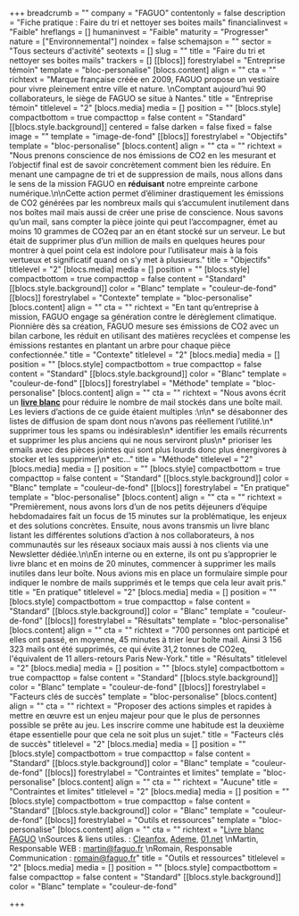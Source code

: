 +++
breadcrumb = ""
company = "FAGUO"
contentonly = false
description = "Fiche pratique : Faire du tri et nettoyer ses boites mails"
financialinvest = "Faible"
hreflangs = []
humaninvest = "Faible"
maturity = "Progresser"
nature = ["Environnemental"]
noindex = false
schemajson = ""
sector = "Tous secteurs d'activité"
seotexts = []
slug = ""
title = "Faire du tri et nettoyer ses boites mails"
trackers = []
[[blocs]]
forestrylabel = "Entreprise témoin"
template = "bloc-personalise"
[blocs.content]
align = ""
cta = ""
richtext = "Marque française créée en 2009, FAGUO propose un vestiaire pour vivre pleinement entre ville et nature.  \nComptant aujourd’hui 90 collaborateurs, le siège de FAGUO se situe à Nantes."
title = "Entreprise témoin"
titlelevel = "2"
[blocs.media]
media = []
position = ""
[blocs.style]
compactbottom = true
compacttop = false
content = "Standard"
[[blocs.style.background]]
centered = false
darken = false
fixed = false
image = ""
template = "image-de-fond"
[[blocs]]
forestrylabel = "Objectifs"
template = "bloc-personalise"
[blocs.content]
align = ""
cta = ""
richtext = "Nous prenons conscience de nos émissions de CO2 en les mesurant et l’objectif final est de savoir concrètement comment bien les réduire. En menant une campagne de tri et de suppression de mails, nous allons dans le sens de la mission FAGUO en **réduisant** notre empreinte carbone numérique.\n\nCette action permet d’éliminer drastiquement les émissions de CO2 générées par les nombreux mails qui s’accumulent inutilement dans nos boîtes mail mais aussi de créer une prise de conscience. Nous savons qu’un mail, sans compter la pièce jointe qui peut l’accompagner, émet au moins 10 grammes de CO2eq par an en étant stocké sur un serveur. Le but était de supprimer plus d’un million de mails en quelques heures pour montrer à quel point cela est indolore pour l’utilisateur mais à la fois vertueux et significatif quand on s’y met à plusieurs."
title = "Objectifs"
titlelevel = "2"
[blocs.media]
media = []
position = ""
[blocs.style]
compactbottom = true
compacttop = false
content = "Standard"
[[blocs.style.background]]
color = "Blanc"
template = "couleur-de-fond"
[[blocs]]
forestrylabel = "Contexte"
template = "bloc-personalise"
[blocs.content]
align = ""
cta = ""
richtext = "En tant qu’entreprise à mission, FAGUO engage sa génération contre le dérèglement climatique. Pionnière dès sa création, FAGUO mesure ses émissions de CO2 avec un bilan carbone, les réduit en utilisant des matières recyclées et compense les émissions restantes en plantant un arbre pour chaque pièce confectionnée."
title = "Contexte"
titlelevel = "2"
[blocs.media]
media = []
position = ""
[blocs.style]
compactbottom = true
compacttop = false
content = "Standard"
[[blocs.style.background]]
color = "Blanc"
template = "couleur-de-fond"
[[blocs]]
forestrylabel = "Méthode"
template = "bloc-personalise"
[blocs.content]
align = ""
cta = ""
richtext = "Nous avons écrit un [**livre blanc**](https://faguo.zendesk.com/hc/article_attachments/360010150960/9_conseils_pour_vider_ses_boi_tes_mails.pdf) pour réduire le nombre de mail stockés dans une boîte mail. Les leviers d’actions de ce guide étaient multiples :\n\n* se désabonner des listes de diffusion de spam dont nous n’avons pas réellement l’utilité.\n* supprimer tous les spams ou indésirables\n* identifier les emails récurrents et supprimer les plus anciens qui ne nous serviront plus\n* prioriser les emails avec des pièces jointes qui sont plus lourds donc plus énergivores à stocker et les supprimer\n* etc..."
title = "Méthode"
titlelevel = "2"
[blocs.media]
media = []
position = ""
[blocs.style]
compactbottom = true
compacttop = false
content = "Standard"
[[blocs.style.background]]
color = "Blanc"
template = "couleur-de-fond"
[[blocs]]
forestrylabel = "En pratique"
template = "bloc-personalise"
[blocs.content]
align = ""
cta = ""
richtext = "Premièrement, nous avons lors d’un de nos petits déjeuners d’équipe hebdomadaires fait un focus de 15 minutes sur la problématique, les enjeux et des solutions concrètes. Ensuite, nous avons transmis un livre blanc listant les différentes solutions d’action à nos collaborateurs, à nos communautés sur les réseaux sociaux mais aussi à nos clients via une Newsletter dédiée.\n\nEn interne ou en externe, ils ont pu s’approprier le livre blanc et en moins de 20 minutes, commencer à supprimer les mails inutiles dans leur boîte. Nous avions mis en place un formulaire simple pour indiquer le nombre de mails supprimés et le temps que cela leur avait pris."
title = "En pratique"
titlelevel = "2"
[blocs.media]
media = []
position = ""
[blocs.style]
compactbottom = true
compacttop = false
content = "Standard"
[[blocs.style.background]]
color = "Blanc"
template = "couleur-de-fond"
[[blocs]]
forestrylabel = "Résultats"
template = "bloc-personalise"
[blocs.content]
align = ""
cta = ""
richtext = "700 personnes ont participé et elles ont passé, en moyenne, 45 minutes à trier leur boîte mail. Ainsi 3 156 323 mails ont été supprimés, ce qui évite 31,2 tonnes de CO2eq, l'équivalent de 11 allers-retours Paris New-York."
title = "Résultats"
titlelevel = "2"
[blocs.media]
media = []
position = ""
[blocs.style]
compactbottom = true
compacttop = false
content = "Standard"
[[blocs.style.background]]
color = "Blanc"
template = "couleur-de-fond"
[[blocs]]
forestrylabel = "Facteurs clés de succès"
template = "bloc-personalise"
[blocs.content]
align = ""
cta = ""
richtext = "Proposer des actions simples et rapides à mettre en œuvre est un enjeu majeur pour que le plus de personnes possible se prête au jeu. Les inscrire comme une habitude est la deuxième étape essentielle pour que cela ne soit plus un sujet."
title = "Facteurs clés de succès"
titlelevel = "2"
[blocs.media]
media = []
position = ""
[blocs.style]
compactbottom = true
compacttop = false
content = "Standard"
[[blocs.style.background]]
color = "Blanc"
template = "couleur-de-fond"
[[blocs]]
forestrylabel = "Contraintes et limites"
template = "bloc-personalise"
[blocs.content]
align = ""
cta = ""
richtext = "Aucune"
title = "Contraintes et limites"
titlelevel = "2"
[blocs.media]
media = []
position = ""
[blocs.style]
compactbottom = true
compacttop = false
content = "Standard"
[[blocs.style.background]]
color = "Blanc"
template = "couleur-de-fond"
[[blocs]]
forestrylabel = "Outils et ressources"
template = "bloc-personalise"
[blocs.content]
align = ""
cta = ""
richtext = "[Livre blanc FAGUO](https://faguo.zendesk.com/hc/article_attachments/360010150960/9_conseils_pour_vider_ses_boi_tes_mails.pdf)  \nSources & liens utiles. : [Cleanfox](https://www.cleanfox.io/fr/), [Ademe](https://www.ademe.fr/), [01.net](http://01.net/)  \nMartin, Responsable WEB : [martin@faguo.fr](mailto:martin@faguo.fr)  \nRomain, Responsable Communication : [romain@faguo.fr](mailto:romain@faguo.fr)"
title = "Outils et ressources"
titlelevel = "2"
[blocs.media]
media = []
position = ""
[blocs.style]
compactbottom = false
compacttop = false
content = "Standard"
[[blocs.style.background]]
color = "Blanc"
template = "couleur-de-fond"

+++
